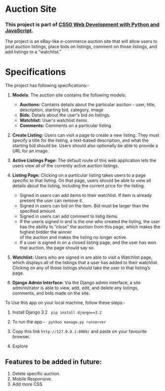 # Auction Site


### This project is part of [CS50 Web Development with Python and JavaScript](https://cs50.harvard.edu/web/2020/).

The project is an eBay-like e-commerce auction site that will allow users to post auction listings, place bids on listings, comment on those listings, and add listings to a “watchlist.”


# Specifications
The project has following specifications:-
1. **Models**: The auction site contains the following models:
    - **Auctions:** Contains details about the particular auction - user, title, description, starting bid, category, image
    - **Bids:** Details about the user's bid on listings.
    - **Watchlist:** User's watchlist items.
    - **Comments:** Comments on a particular listing


2. **Create Listing:** Users can visit a page to create a new listing. They must specify a title for the listing, a text-based description, and what the starting bid should be. Users should also optionally be able to provide a URL for an image.

3. **Active Listings Page:** The default route of this web application lets the users view all of the currently active auction listings. 

4. **Listing Page:** Clicking on a particular listing takes users to a page specific to that listing. On that page, users should be able to view all details about the listing, including the current price for the listing.
    - Signed in users can add items to their watchlist. If item is already present the user can remove it.
    - Signed in users can bid on the item. Bid must be larger than the specified amount.
    - Signed in users can add comment to listig items.
    - If the useris signed in and is the one who created the listing, the user has the ability to “close” the auction from this page, which makes the highest bidder the winner   
      of the auction and makes the listing no longer active.
    - If a user is signed in on a closed listing page, and the user has won that auction, the page should say so. 

5. **Watchlist:** Users who are signed in are able to visit a Watchlist page, which displays all of the listings that a user has added to their watchlist. Clicking on any of those listings should take the user to that listing’s page.

6. **Django Admin Interface:** Via the Django admin interface, a site administrator is able to view, add, edit, and delete any listings, comments, and bids made on the site.


To Use this app on your local machine, follow these steps:- 
1. Install Django 3.2
` pip install django==3.2`

2. To run the app -
` python manage.py runserver`

3. Copy this link  `http://127.0.0.1:8000/` and paste on your favourite browser.

4. Explore


## Features to be added in future:
1. Delete specific auction.
2. Mobile Responsive.
3. Add more CSS

